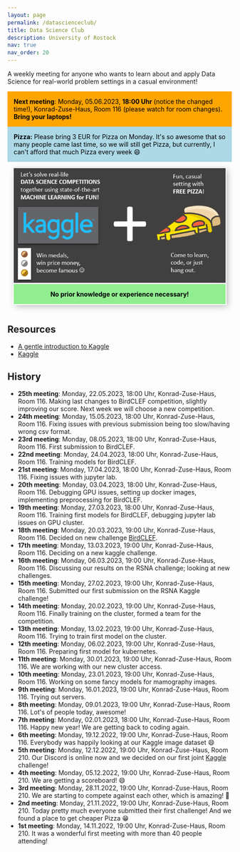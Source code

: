 ```yaml
---
layout: page
permalink: /datascienceclub/
title: Data Science Club
description: University of Rostock
nav: true
nav_order: 20
---
```


<!-- <img src="/assets/img/datascienceclub/kaggle_pizza.png" style="float: right; width:100%"/> -->

A weekly meeting for anyone who wants to learn about and apply Data Science for real-world problem settings in a casual environment!

<div style="background-color:orange; color: black; padding: 1em">
    <strong>Next meeting</strong>: Monday, 05.06.2023, <strong>18:00 Uhr</strong> (notice the changed time!), Konrad-Zuse-Haus, Room 116 (please watch for room changes). <strong>Bring your laptops!</strong>
    <!-- Please <a href="https://docs.google.com/spreadsheets/d/1i1aAxqRePweL5u9WSeNviFABVuuRtfjJQK6wxaefHoA/edit?usp=sharing"><b>sign up here</b></a>, so I can plan a little. -->
</div>

<div style="background-color:lightblue; color: black; padding: 1em">
    <strong>Pizza:</strong> Please bring 3 EUR for Pizza on Monday. It's so awesome that so many people came last time, so we will still get Pizza, but currently, I can't afford that much Pizza every week 😄
</div>

<div style="text-align: center; margin-bottom: 1em">
    <div style="display: inline-block; margin: 1em; box-shadow: inset 0 -3em 3em rgba(0, 0, 0, 0.1), 0 0 0 2px rgb(255, 255, 255), 0.3em 0.3em 1em rgba(0, 0, 0, 0.3)">
        <img src="/assets/img/datascienceclub/kaggle_pizza.png"/>
        <div style="background-color:lightgreen; color: black; font-weight: bold; padding: 1em">No prior knowledge or experience necessary!</div>
    </div>
</div>

## Resources

- [A gentle introduction to Kaggle](https://medium.datadriveninvestor.com/introduction-to-kaggle-for-beginners-in-machine-learning-and-data-science-865199d7ead2)
- [Kaggle](https://www.kaggle.com/)

## History

- **25th meeting**: Monday, 22.05.2023, 18:00 Uhr, Konrad-Zuse-Haus, Room 116. Making last changes to BirdCLEF competition, slightly improving our score. Next week we will choose a new competition.
- **24th meeting**: Monday, 15.05.2023, 18:00 Uhr, Konrad-Zuse-Haus, Room 116. Fixing issues with previous submission being too slow/having wrong csv format.
- **23rd meeting**: Monday, 08.05.2023, 18:00 Uhr, Konrad-Zuse-Haus, Room 116. First submission to BirdCLEF.
- **22nd meeting**: Monday, 24.04.2023, 18:00 Uhr, Konrad-Zuse-Haus, Room 116. Training models for BirdCLEF.
- **21st meeting**: Monday, 17.04.2023, 18:00 Uhr, Konrad-Zuse-Haus, Room 116. Fixing issues with jupyter lab.
- **20th meeting**: Monday, 03.04.2023, 18:00 Uhr, Konrad-Zuse-Haus, Room 116. Debugging GPU issues, setting up docker images, implementing preprocessing for BirdCLEF.
- **19th meeting**: Monday, 27.03.2023, 18:00 Uhr, Konrad-Zuse-Haus, Room 116. Training first models for BirdCLEF, debugging jupyter lab issues on GPU cluster.
- **18th meeting**: Monday, 20.03.2023, 19:00 Uhr, Konrad-Zuse-Haus, Room 116. Decided on new challenge [BirdCLEF](https://www.kaggle.com/competitions/birdclef-2023).
- **17th meeting**: Monday, 13.03.2023, 19:00 Uhr, Konrad-Zuse-Haus, Room 116. Deciding on a new kaggle challenge.
- **16th meeting**: Monday, 06.03.2023, 19:00 Uhr, Konrad-Zuse-Haus, Room 116. Discussing our results on the RSNA challenge; looking at new challenges.
- **15th meeting**: Monday, 27.02.2023, 19:00 Uhr, Konrad-Zuse-Haus, Room 116. Submitted our first submission on the RSNA Kaggle challenge!
- **14th meeting**: Monday, 20.02.2023, 19:00 Uhr, Konrad-Zuse-Haus, Room 116. Finally training on the cluster, formed a team for the competition.
- **13th meeting**: Monday, 13.02.2023, 19:00 Uhr, Konrad-Zuse-Haus, Room 116. Trying to train first model on the cluster.
- **12th meeting**: Monday, 06.02.2023, 19:00 Uhr, Konrad-Zuse-Haus, Room 116. Preparing first model for kubernetes.
- **11th meeting**: Monday, 30.01.2023, 19:00 Uhr, Konrad-Zuse-Haus, Room 116. We are working with our new cluster access.
- **10th meeting**: Monday, 23.01.2023, 19:00 Uhr, Konrad-Zuse-Haus, Room 116. Working on some fancy models for mamography images.
- **9th meeting**: Monday, 16.01.2023, 19:00 Uhr, Konrad-Zuse-Haus, Room 116. Trying out servers.
- **8th meeting**: Monday, 09.01.2023, 19:00 Uhr, Konrad-Zuse-Haus, Room 116. Lot's of people today, awesome!
- **7th meeting**: Monday, 02.01.2023, 18:00 Uhr, Konrad-Zuse-Haus, Room 116. Happy new year! We are getting back to coding again.
- **6th meeting**: Monday, 19.12.2022, 19:00 Uhr, Konrad-Zuse-Haus, Room 116. Everybody was happily looking at our Kaggle image dataset 😄
- **5th meeting**: Monday, 12.12.2022, 19:00 Uhr, Konrad-Zuse-Haus, Room 210. Our Discord is online now and we decided on our first joint [Kaggle](https://www.kaggle.com/) challenge!
- **4th meeting**: Monday, 05.12.2022, 19:00 Uhr, Konrad-Zuse-Haus, Room 210. We are getting a scoreboard! 😄
- **3rd meeting**: Monday, 28.11.2022, 19:00 Uhr, Konrad-Zuse-Haus, Room 210. We are starting to compete against each other, which is amazing! 🤩
- **2nd meeting**: Monday, 21.11.2022, 19:00 Uhr, Konrad-Zuse-Haus, Room 210. Today pretty much everyone submitted their first challenge! And we found a place to get cheaper Pizza 😁
- **1st meeting**: Monday, 14.11.2022, 19:00 Uhr, Konrad-Zuse-Haus, Room 210. It was a wonderful first meeting with more than 40 people attending!
